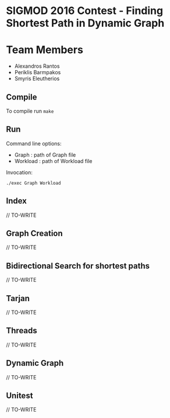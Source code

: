 # SIGMOD 2016 Contest - Finding Shortest Path in Dynamic Graph

# Team Members
   * Alexandros Rantos
   * Periklis Barmpakos
   * Smyris Eleutherios

## Compile

To compile run `make`

## Run

Command line options:
 * Graph : path of Graph file 
 * Workload : path of Workload file

Invocation:

    ./exec Graph Workload

## Index 
// TO-WRITE

## Graph Creation
// TO-WRITE


## Bidirectional Search for shortest paths
// TO-WRITE

## Tarjan
// TO-WRITE

## Threads
// TO-WRITE

## Dynamic Graph
// TO-WRITE

## Unitest
// TO-WRITE